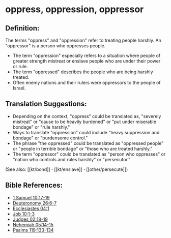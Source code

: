 # oppress, oppression, oppressor #

## Definition: ##

The terms "oppress" and "oppression" refer to treating people harshly. An "oppressor" is a person who oppresses people.

* The term "oppression" especially refers to a situation where people of greater strength mistreat or enslave people who are under their power or rule.
* The term "oppressed" describes the people who are being harshly treated.
* Often enemy nations and their rulers were oppressors to the people of Israel.

## Translation Suggestions: ##

 * Depending on the context, "oppress" could be translated as, "severely mistreat" or "cause to be heavily burdened" or "put under miserable bondage" or "rule harshly."
 * Ways to translate "oppression" could include "heavy suppression and bondage" or "burdensome control."
 * The phrase "the oppressed" could be translated as "oppressed people" or "people in terrible bondage" or "those who are treated harshly."
 * The term "oppressor" could be translated as "person who oppresses" or "nation who controls and rules harshly" or "persecutor."

(See also: [[kt/bond]] **·** [[kt/enslave]] **·** [[other/persecute]])

## Bible References: ##

* [1 Samuel 10:17-19](en/tn/1sa/help/10/17)
* [Deuteronomy 26:6-7](en/tn/deu/help/26/06)
* [Ecclesiastes 04:1](en/tn/ecc/help/04/01)
* [Job 10:1-3](en/tn/job/help/10/01)
* [Judges 02:18-19](en/tn/jdg/help/02/18)
* [Nehemiah 05:14-15](en/tn/neh/help/05/14)
* [Psalms 119:133-134](en/tn/psa/help/119/133)